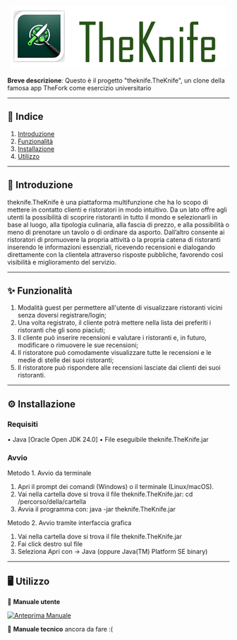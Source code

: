 <div align="center">
  
  ![Anteprima Logo](theknife.png "logo")    

</div>

**Breve descrizione**: Questo è il progetto "theknife.TheKnife", un clone della famosa app TheFork come esercizio universitario

---

## 📌 **Indice**  

1. [Introduzione](#-introduzione)  
2. [Funzionalità](#-funzionalità)  
3. [Installazione](https://github.com/AmStanDem/TheKnife/tree/master?tab=readme-ov-file#%EF%B8%8F-installazione)  
4. [Utilizzo](https://github.com/AmStanDem/TheKnife/tree/master?tab=readme-ov-file#%EF%B8%8F-utilizzo)  

---

## 📜 **Introduzione** 

theknife.TheKnife è una piattaforma multifunzione che ha lo scopo di mettere in contatto clienti e ristoratori in modo intuitivo. Da un lato offre agli utenti la possibilità di scoprire ristoranti in tutto il mondo e selezionarli in base al luogo, alla tipologia culinaria, alla fascia di prezzo, e alla possibilità o meno di prenotare un tavolo o di ordinare da asporto. Dall’altro consente ai ristoratori di promuovere la propria attività o la propria catena di ristoranti inserendo le informazioni essenziali, ricevendo recensioni e dialogando direttamente con la clientela attraverso risposte pubbliche, favorendo così visibilità e miglioramento del servizio.

---

## ✨ **Funzionalità**

1. Modalità guest per permettere all'utente di visualizzare ristoranti vicini senza doversi registrare/login;
2. Una volta registrato, il cliente potrà mettere nella lista dei preferiti i ristoranti che gli sono piaciuti;
3. Il cliente può inserire recensioni e valutare i ristoranti e, in futuro, modificare o rimuovere le sue recensioni;
4. Il ristoratore può comodamente visualizzare tutte le recensioni e le medie di stelle dei suoi ristoranti;
5. Il ristoratore può rispondere alle recensioni lasciate dai clienti dei suoi ristoranti.

---

## ⚙️ **Installazione**  

### Requisiti

•	Java [Oracle Open JDK 24.0]
•	File eseguibile theknife.TheKnife.jar

### Avvio

Metodo 1. Avvio da terminale
  1.	Apri il prompt dei comandi (Windows) o il terminale (Linux/macOS).
  2.	Vai nella cartella dove si trova il file theknife.TheKnife.jar:
      cd /percorso/della/cartella
  3.	Avvia il programma con: 
      java -jar theknife.TheKnife.jar
    	
Metodo 2. Avvio tramite interfaccia grafica
  1.	Vai nella cartella dove si trova il file theknife.TheKnife.jar
  2.	Fai click destro sul file 
  3.	Seleziona Apri con -> Java (oppure Java(TM) Platform SE binary)

---

## 🖥️ **Utilizzo**

📒 **Manuale utente**

[![Anteprima Manuale](https://img.shields.io/badge/📖-Vedi_Manuale-blue)](https://github.com/AmStanDem/TheKnife/blob/master/doc/ManualeUtente_v2.pdf)

🔧 **Manuale tecnico**
ancora da fare :(
